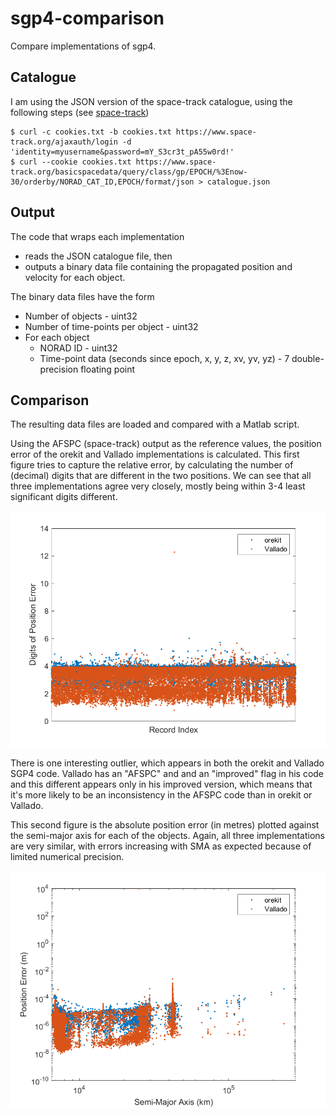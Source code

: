 # sgp4-comparison
Compare implementations of sgp4.

## Catalogue
I am using the JSON version of the space-track catalogue, using the following steps (see [space-track](https://www.space-track.org/documentation#howto-api_curl))
```
$ curl -c cookies.txt -b cookies.txt https://www.space-track.org/ajaxauth/login -d 'identity=myusername&password=mY_S3cr3t_pA55w0rd!'
$ curl --cookie cookies.txt https://www.space-track.org/basicspacedata/query/class/gp/EPOCH/%3Enow-30/orderby/NORAD_CAT_ID,EPOCH/format/json > catalogue.json
```

## Output
The code that wraps each implementation
* reads the JSON catalogue file, then
* outputs a binary data file containing the propagated position and velocity for each object.

The binary data files have the form
* Number of objects - uint32
* Number of time-points per object - uint32
* For each object
  * NORAD ID - uint32
  * Time-point data (seconds since epoch, x, y, z, xv, yv, yz) - 7 double-precision floating point

## Comparison
The resulting data files are loaded and compared with a Matlab script.

Using the AFSPC (space-track) output as the reference values, the position error of the orekit and Vallado implementations is calculated.  This first figure tries to capture the relative error, by calculating the number of (decimal) digits that are different in the two positions.  We can see that all three implementations agree very closely, mostly being within 3-4 least significant digits different.

![Relative position error](figures/rel_error.png)

There is one interesting outlier, which appears in both the orekit and Vallado SGP4 code.  Vallado has an "AFSPC" and and an "improved" flag in his code and this different appears only in his improved version, which means that it's more likely to be an inconsistency in the AFSPC code than in orekit or Vallado.

This second figure is the absolute position error (in metres) plotted against the semi-major axis for each of the objects.  Again, all three implementations are very similar, with errors increasing with SMA as expected because of limited numerical precision.

![Absolute position error](figures/abs_error.png)

